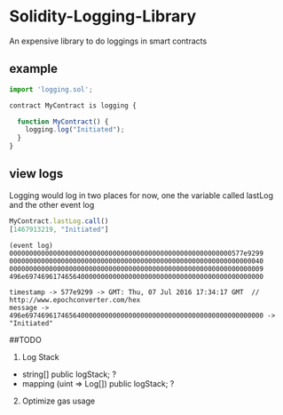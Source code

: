 # Solidity-Logging-Library
An expensive library to do loggings in smart contracts 

## example

```javascript
import 'logging.sol';

contract MyContract is logging {

  function MyContract() {
    logging.log("Initiated");
  }
}
```

## view logs
Logging would log in two places for now, one the variable called lastLog and the other event log

```javascript
MyContract.lastLog.call()
[1467913219, "Initiated"]
```

```
(event log)
00000000000000000000000000000000000000000000000000000000577e9299
0000000000000000000000000000000000000000000000000000000000000040
0000000000000000000000000000000000000000000000000000000000000009
496e697469617465640000000000000000000000000000000000000000000000

timestamp -> 577e9299 -> GMT: Thu, 07 Jul 2016 17:34:17 GMT  // http://www.epochconverter.com/hex
message -> 496e697469617465640000000000000000000000000000000000000000000000 -> "Initiated"
```

##TODO
1. Log Stack
 * string[] public logStack; ?
 * mapping (uint => Log[]) public logStack; ?
2. Optimize gas usage


